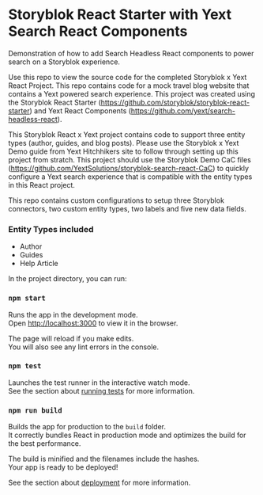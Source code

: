 # Storyblok React Starter with Yext Search React Components

Demonstration of how to add Search Headless React components to power search on a Storyblok experience. 

Use this repo to view the source code for the completed Storyblok x Yext React Project. This repo contains code for a mock travel blog website that contains a Yext powered search experience. This project was created using the Storyblok React Starter (https://github.com/storyblok/storyblok-react-starter) and Yext React Components (https://github.com/yext/search-headless-react).

This Storyblok React x Yext project contains code to support three entity types (author, guides, and blog posts). Please use the Storyblok x Yext Demo guide from Yext Hitchhikers site to follow through setting up this project from stratch. This project should use the Storyblok Demo CaC files (https://github.com/YextSolutions/storyblok-search-react-CaC) to quickly configure a Yext search experience that is compatible with the entity types in this React project.

This repo contains custom configurations to setup three Storyblok connectors, two custom entity types, two labels and five new data fields.

### Entity Types included
- Author
- Guides
- Help Article


In the project directory, you can run:

### `npm start`

Runs the app in the development mode.\
Open [http://localhost:3000](http://localhost:3000) to view it in the browser.

The page will reload if you make edits.\
You will also see any lint errors in the console.

### `npm test`

Launches the test runner in the interactive watch mode.\
See the section about [running tests](https://facebook.github.io/create-react-app/docs/running-tests) for more information.

### `npm run build`

Builds the app for production to the `build` folder.\
It correctly bundles React in production mode and optimizes the build for the best performance.

The build is minified and the filenames include the hashes.\
Your app is ready to be deployed!

See the section about [deployment](https://facebook.github.io/create-react-app/docs/deployment) for more information.
